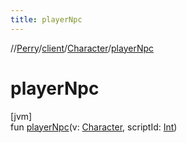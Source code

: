 ```yaml
---
title: playerNpc
---
```

//[Perry](../../../index.html)/[client](../index.html)/[Character](index.html)/[playerNpc](player-npc.html)



# playerNpc



[jvm]\
fun [playerNpc](player-npc.html)(v: [Character](index.html), scriptId: [Int](https://kotlinlang.org/api/latest/jvm/stdlib/kotlin/-int/index.html))




